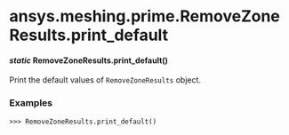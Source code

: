 # ansys.meshing.prime.RemoveZoneResults.print_default

<a id="ansys.meshing.prime.RemoveZoneResults.print_default"></a>

#### *static* RemoveZoneResults.print_default()

Print the default values of `RemoveZoneResults` object.

### Examples

```pycon
>>> RemoveZoneResults.print_default()
```

<!-- !! processed by numpydoc !! -->
